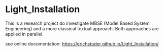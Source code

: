 # Light_Installation

This is a research project do investigate MBSE (Model Based System Engineering) and a more classical textual approach. Both approaches are applied in parallel.

see online documentation: https://erichstuder.github.io/Light_Installation/
